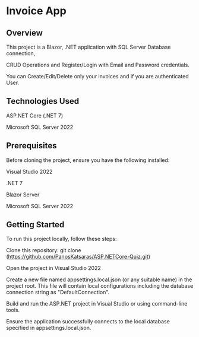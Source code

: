 # Invoice App

## Overview

This project is a Blazor, .NET application with SQL Server Database connection,

CRUD Operations and Register/Login with Email and Password credentials.

You can Create/Edit/Delete only your invoices and if you are authenticated User.

## Technologies Used
ASP.NET Core (.NET 7)

Microsoft SQL Server 2022

## Prerequisites
Before cloning the project, ensure you have the following installed:

Visual Studio 2022

.NET 7

Blazor Server

Microsoft SQL Server 2022

## Getting Started
To run this project locally, follow these steps:


Clone this repository: git clone (https://github.com/PanosKatsaras/ASP.NETCore-Quiz.git)

Open the project in Visual Studio 2022

Create a new file named appsettings.local.json (or any suitable name) in the project root.
This file will contain local configurations including the database connection string as "DefaultConnection".

Build and run the ASP.NET project in Visual Studio or using command-line tools.

Ensure the application successfully connects to the local database specified in appsettings.local.json.
